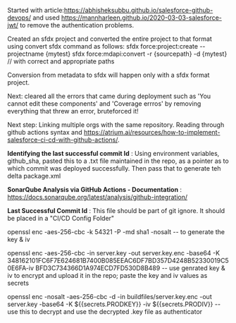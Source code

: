 Started with article:https://abhisheksubbu.github.io/salesforce-github-devops/ and used https://mannharleen.github.io/2020-03-03-salesforce-jwt/ 
to remove the authentication problems.

Created an sfdx project and converted the entire project to that format using convert sfdx command as follows: 
sfdx force:project:create --projectname {mytest}
sfdx force:mdapi:convert -r {sourcepath} -d {mytest} // with correct and appropriate paths 

Conversion from metadata to sfdx will happen only with a sfdx format project.

Next: cleared all the errors that came during deployment such as 'You cannot edit these components' and 'Coverage errros' by removing everything that threw an error, bruteforced it! 

Next step: Linking multiple orgs with the same repository. Reading through github actions syntax and https://atrium.ai/resources/how-to-implement-salesforce-ci-cd-with-github-actions/. 


**Identifying the last successful commit Id** :
Using environment variables, github_sha, pasted this to a .txt file maintained in the repo, as a pointer as to which commit was deployed successfully.
Then pass that to generate teh delta package.xml 


**SonarQube Analysis via GitHub Actions - Documentation** :
https://docs.sonarqube.org/latest/analysis/github-integration/

**Last Successful Commit Id** :
This file should be part of git ignore. It should be placed in a "CI/CD Config Folder"

openssl enc -aes-256-cbc -k 54321 -P -md sha1 -nosalt -- to generate the key & iv

openssl enc -aes-256-cbc -in server.key -out server.key.enc -base64 -K 348162101FC6F7E624681B7400B085EEAC6DF7BD357D4248B52330019C50E6FA-iv BFD3C734366D1A974ECD7FD530D8B489 -- use genrated key & iv to encrypt and upload it in the repo; paste the key and iv values as secrets

openssl enc -nosalt -aes-256-cbc -d -in buildfiles/server.key.enc -out server.key -base64 -K ${{secrets.PRODKEY}} -iv ${{secrets.PRODIV}}  -- use this to decrypt and use the decrypted .key file as authenticator
